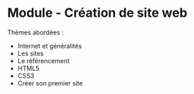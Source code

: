 Module - Création de site web
=============================

Thèmes abordées :

- Internet et généralités
- Les sites
- Le référencement
- HTML5
- CSS3
- Créer son premier site
